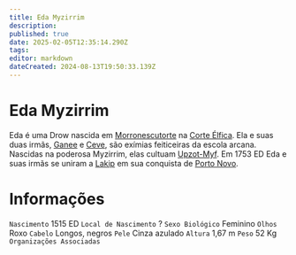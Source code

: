```yaml
---
title: Eda Myzirrim
description: 
published: true
date: 2025-02-05T12:35:14.290Z
tags: 
editor: markdown
dateCreated: 2024-08-13T19:50:33.139Z
---
```


# Eda Myzirrim
Eda é uma Drow nascida em [Morronescutorte](/lugares/plano-material/drafeon/norte-de-drafeon/morronescutorte#morronescutorte) na [Corte Élfica](/faccoes/nacoes/corte-elfica). Ela e suas duas irmãs, [Ganee](/individuos/ganee-myzirrim) e [Ceve](/individuos/ceve-myzirrim), são exímias feiticeiras da escola arcana. Nascidas na poderosa Myzirrim, elas cultuam [Upzot-Myf](). Em 1753 ED Eda e suas irmãs se uniram a [Lakip](/individuos/lakip-brillabouso) em sua conquista de [Porto Novo](/lugares/plano-material/drafeon/sudeste-de-drafeon/porto-novo).


# Informações
`Nascimento` 1515 ED
`Local de Nascimento` ?
`Sexo Biológico` Feminino
`Olhos` Roxo
`Cabelo` Longos, negros
`Pele` Cinza azulado
`Altura` 1,67 m
`Peso` 52 Kg
`Organizações Associadas` 